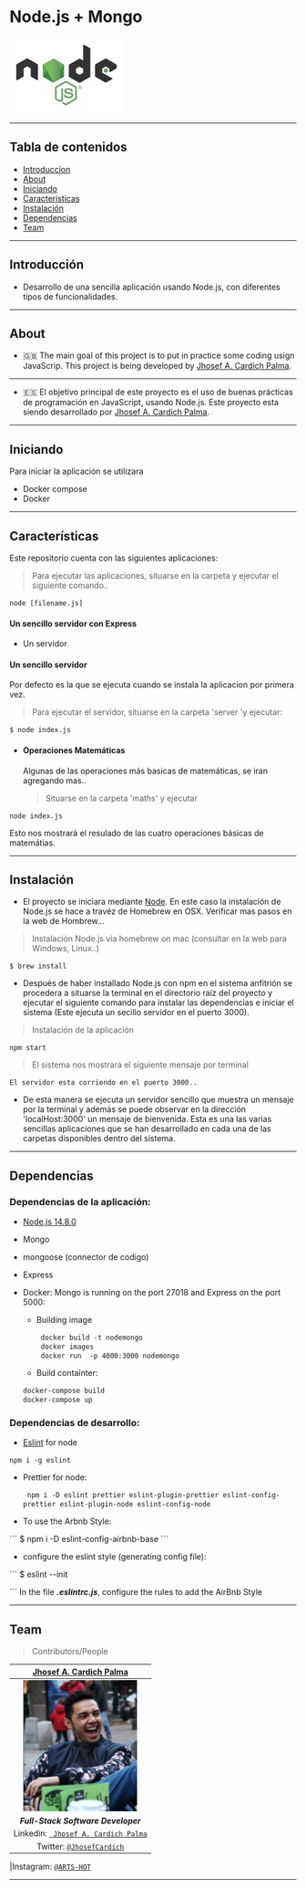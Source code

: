 # Node.js + Mongo

<img src="documentation/logo-node.png" width="200" height="133"/>

---

## Tabla de contenidos

- [Introduccíon](#Introducción)
- [About](#About)
- [Iniciando](#Iniciando)
- [Características](#Características)
- [Instalación](#instalación)
- [Dependencias](#Dependencias)
- [Team](#team)

---

## Introducción

- Desarrollo de una sencilla aplicación usando Node.js, con diferentes tipos de funcionalidades.

---

## About

- 🇬🇧 The main goal of this project is to put in practice some coding usign JavaScrip.
  This project is being developed by [Jhosef A. Cardich Palma](https://www.linkedin.com/in/jhosef-anderson-cardich-palma-74765788/).

---

- 🇪🇸 El objetivo principal de este proyecto es el uso de buenas prácticas de programación en JavaScript, usando Node.js. Este proyecto esta siendo desarrollado por [Jhosef A. Cardich Palma](https://www.linkedin.com/in/jhosef-anderson-cardich-palma-74765788/).

---

## Iniciando

Para iniciar la aplicación se utilizara

- Docker compose
- Docker

---

## Características

Este repositorio cuenta con las siguientes aplicaciones:

> Para ejecutar las aplicaciones, situarse en la carpeta y ejecutar el siguiente comando..

```
node [filename.js]
```

#### Un sencillo servidor con Express

- Un servidor

#### Un sencillo servidor

Por defecto es la que se ejecuta cuando se instala la aplicacion por primera vez.

> Para ejecutar el servidor, situarse en la carpeta 'server 'y ejecutar:

```
$ node index.js
```

<r></r1>

- #### Operaciones Matemáticas

  Algunas de las operaciones más basicas de matemáticas, se iran agregando mas..

  > Situarse en la carpeta 'maths' y ejecutar

```
node index.js
```

Esto nos mostrará el resulado de las cuatro operaciones básicas de matemátias.

---

## Instalación

- El proyecto se iniciara mediante [Node](https://nodejs.org/).
  En este caso la instalación de Node.js se hace a travéz de Homebrew en OSX.
  Verificar mas pasos en la web de Hombrew...

> Instalación Node.js via homebrew on mac (consultar en la web para Windows, Linux..)

```
$ brew install
```

- Después de haber installado Node.js con npm en el sistema anfitrión
  se procedera a situarse la terminal en el directorio raíz del proyecto y ejecutar el siguiente comando
  para instalar las dependencias e iniciar el sistema (Este ejecuta un secillo servidor en el puerto 3000).

> Instalación de la aplicación

```npm
npm start
```

> El sistema nos mostrará el siguiente mensaje por terminal

```
El servidor esta corriendo en el puerto 3000..
```

- De esta manera se ejecuta un servidor sencillo que muestra un mensaje por la terminal y además se puede observar en la dirección 'localHost:3000' un mensaje de bienvenida.
  Esta es una las varias sencillas aplicaciones que se han desarrollado en cada una de las carpetas disponibles dentro del sistema.

---

## Dependencias

### Dependencias de la aplicación:

- [Node.js 14.8.0](https://nodejs.org/dist/)
- Mongo
- mongoose (connector de codigo)
- Express
- Docker:
  Mongo is running on the port 27018 and Express on the port 5000:

  - Building image

    ```npm
     docker build -t nodemongo
     docker images
     docker run  -p 4000:3000 nodemongo
    ```

  - Build containter:

  ```docker
  docker-compose build
  docker-compose up
  ```

### Dependencias de desarrollo:

- [Eslint](https://eslint.org/) for node

```npm
npm i -g eslint
```

- Prettier for node:

  ```npm
   npm i -D eslint prettier eslint-plugin-prettier eslint-config-prettier eslint-plugin-node eslint-config-node
  ```

- To use the Arbnb Style:

´´´
\$ npm i -D eslint-config-airbnb-base
´´´

- configure the eslint style (generating config file):

´´´
\$ eslint --init

´´´
In the file **_.eslintrc.js_**, configure the rules to add the AirBnb Style

---

## Team

> Contributors/People

|                     <a href="https://www.linkedin.com/in/jhosef-anderson-cardich-palma-74765788/" target="_blank">**Jhosef A. Cardich Palma**</a>                      |
| :--------------------------------------------------------------------------------------------------------------------------------------------------------------------: |
| <a href="https://www.linkedin.com/in/jhosef-anderson-cardich-palma-74765788/" target="_blank"><img src="documentation/profile_pic.png" width="200" height="230" /></a> |
|                                                                  **_Full-Stack Software Developer_**                                                                   |
|                 Linkedin: <a href="https://www.linkedin.com/in/jhosef-anderson-cardich-palma-74765788/" target="_blank">` Jhosef A. Cardich Palma`</a>                 |
|                                        Twitter: <a href="http://twitter.com/jhosefcardich" target="_blank">`@JhosefCardich`</a>                                        |

|Instagram: <a href="http://instagram.com/arts_hot" target="_blank">`@ARTS-HOT`</a>

---
